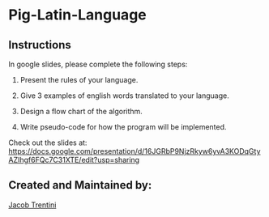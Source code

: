 # Pig-Latin-Language
## Instructions

In google slides, please complete the following steps:
1. Present the rules of your language.

2. Give 3 examples of english words translated to your language.

3. Design a flow chart of the algorithm.

4. Write pseudo-code for how the program will be implemented.

Check out the slides at: https://docs.google.com/presentation/d/16JGRbP9NjzRkyw6yvA3KODqGtyAZIhgf6FQc7C31XTE/edit?usp=sharing

## Created and Maintained by:

[Jacob Trentini](https://github.com/Awesomeplayer165)

